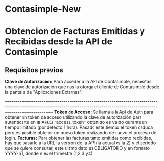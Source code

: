 # Contasimple-New

# Obtencion de Facturas Emitidas y Recibidas desde la API de Contasimple

## Requisitos previos
**Clave de Autorización:** Para acceder a la API de Contasimple, necesitas una clave de autorización que nos la otorga el cliente de Contasimple desde la pantalla de "Aplicaciones Externas".

**--------------------------------------------------------------------------------------------------------------------------------------------------------------------------------**
 **Token de Acceso:** Se llama a la Api de Auth para obtener un token de acceso utilizando la clave de autorización para autenticarte en la API.El "access_token" obtenido es válido durante un tiempo limitado (por defecto 1 hora).
 Pasado este tiempo el token caduca pero es posible obtener un nuevo token realizando de nuevo el proceso de login.
**Facturas:** Para obtener las facturas tanto emitidas como recibidas, hay que pasarle a la URL la version de la API (la actual es la 2) y el periodo que se quiere consultar, este ultimo dato es OBLIGATORIO y en formato YYYY-nT, donde n es el trimestre (1,2,3 y4)

   



